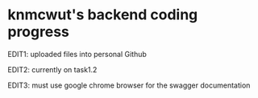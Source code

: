 # knmcwut's backend coding progress
EDIT1: uploaded files into personal Github

EDIT2: currently on task1.2

EDIT3: must use google chrome browser for the swagger documentation
